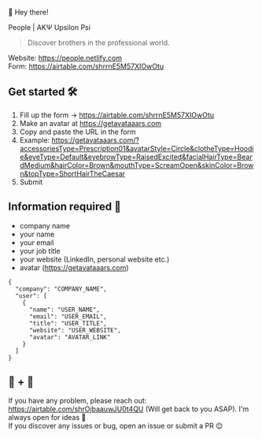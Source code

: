 👋 Hey there!

People | AKΨ Upsilon Psi
> Discover brothers in the professional world.

Website: https://people.netlify.com<br/>
Form: https://airtable.com/shrrnE5M57XIOwOtu

## Get started 🛠
1. Fill up the form -> https://airtable.com/shrrnE5M57XIOwOtu
2. Make an avatar at https://getavataaars.com
3. Copy and paste the URL in the form
4. Example: https://getavataaars.com/?accessoriesType=Prescription01&avatarStyle=Circle&clotheType=Hoodie&eyeType=Default&eyebrowType=RaisedExcited&facialHairType=BeardMedium&hairColor=Brown&mouthType=ScreamOpen&skinColor=Brown&topType=ShortHairTheCaesar
5. Submit

## Information required 🔮
+ company name
+ your name
+ your email
+ your job title
+ your website (LinkedIn, personal website etc.)
+ avatar (https://getavataaars.com)

```
{
  "company": "COMPANY_NAME",
  "user": [
    {
      "name": "USER_NAME",
      "email": "USER_EMAIL",
      "title": "USER_TITLE",
      "website": "USER_WEBSITE",
      "avatar": "AVATAR_LINK"
    }
  ]
}
```

## 📢 + 💬
If you have any problem, please reach out: https://airtable.com/shrOjbaauwJU0t4QU (Will get back to you ASAP). I'm always open for ideas 🙌 <br/>
If you discover any issues or bug, open an issue or submit a PR 😌